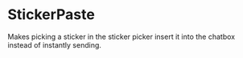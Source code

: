 # StickerPaste

Makes picking a sticker in the sticker picker insert it into the chatbox instead of instantly sending.

